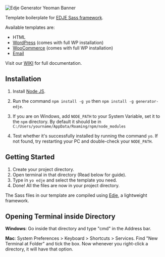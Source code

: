 ![Edje Generator Yeoman Banner](http://cdn.setyono.net/edje-generator/banner.jpg)

Template boilerplate for [EDJE Sass framework](https://github.com/hrsetyono/edje).

Available templates are:

- HTML
- [WordPress](https://github.com/hrsetyono/generator-edje/wiki/WordPress) (comes with full WP installation)
- [WooCommerce](https://github.com/hrsetyono/generator-edje/wiki/WooCommerce) (comes with full WP installation)
- [Email](https://github.com/hrsetyono/generator-edje/wiki/Email)

Visit our [WIKI](https://github.com/hrsetyono/generator-edje/wiki/) for full documentation.

## Installation

1. Install [Node JS](https://nodejs.org/en/).

1. Run the command `npm install -g yo` then `npm install -g generator-edje`.

1. If you are on Windows, add `NODE_PATH` to your System Variable, set it to the `npm` directory. By default it should be in `C:/Users/yourname/AppData/Roaming/npm/node_modules`

1. Test whether it's successfully installed by running the command `yo`. If not found, try restarting your PC and double-check your `NODE_PATH`.


## Getting Started

1. Create your project directory.
2. Open terminal in that directory (Read below for guide).
3. Type in `yo edje` and select the template you need.
4. Done! All the files are now in your project directory.

The Sass files in our template are compiled using [Edje](https://github.com/hrsetyono/edje), a lightweight framework.

## Opening Terminal inside Directory

**Windows**: Go inside that directory and type "cmd" in the Address bar.

**Mac**: System Preferences > Keyboard > Shortcuts > Services. Find "New Terminal at Folder" and tick the box. Now whenever you right-click a directory, it will have that option.
